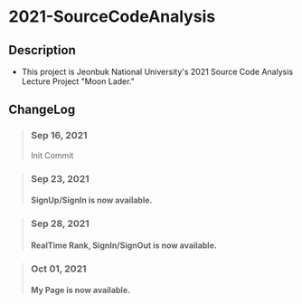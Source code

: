 2021-SourceCodeAnalysis
=

## Description
- This project is Jeonbuk National University's 2021 Source Code Analysis Lecture Project "Moon Lader."

## ChangeLog
> ### Sep 16, 2021
> Init Commit

> ### Sep 23, 2021
> #### SignUp/SignIn is now available.

> ### Sep 28, 2021
> #### RealTime Rank, SignIn/SignOut is now available.

> ### Oct 01, 2021
> #### My Page is now available.
